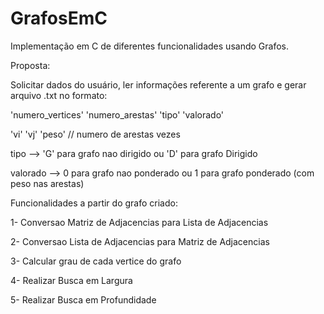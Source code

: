 # GrafosEmC
Implementação em C de diferentes funcionalidades usando Grafos. 

Proposta:

Solicitar dados do usuário, ler informações referente a um grafo e gerar arquivo .txt no formato:



'numero_vertices' 'numero_arestas' 'tipo' 'valorado'

'vi' 'vj' 'peso'        // numero de arestas vezes 



tipo --> 'G' para grafo nao dirigido ou 'D' para grafo Dirigido

valorado --> 0 para grafo nao ponderado ou 1 para grafo ponderado (com peso nas arestas)

Funcionalidades a partir do grafo criado:

1- Conversao Matriz de Adjacencias para Lista de Adjacencias

2- Conversao Lista de Adjacencias para Matriz de Adjacencias

3- Calcular grau de cada vertice do grafo

4- Realizar Busca em Largura

5- Realizar Busca em Profundidade
